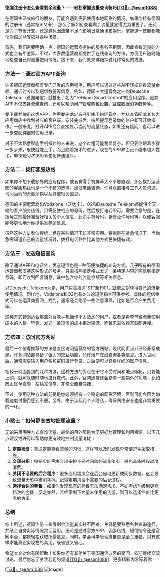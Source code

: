 **德国注册卡怎么查看剩余流量？——轻松掌握流量查询技巧[[TG💪+ @esim1088](https://t.me/s/esim1088)]**

在德国生活或旅行的朋友，可能会遇到需要使用本地网络的情况。如果你持有德国的注册卡（通常指SIM卡），那么了解如何查看剩余流量就显得尤为重要了。无论是为了节省开支，还是避免因流量不足而影响日常通讯和娱乐，掌握这一技能都能让你更加从容应对各种场景。

首先，我们需要明确一点：德国的运营商提供的服务各不相同，因此查看流量的方式也会有所差异。不过，大多数运营商都提供了在线查询的方法，方便用户随时随地检查自己的流量使用情况。接下来，我们就来详细探讨几种常见的方法。

### 方法一：通过官方APP查询

许多德国运营商都有专门开发的应用程序，用户可以通过这些APP轻松查看流量余额、通话时长以及短信数量等信息。例如，德国三大运营商之一的Deutsche Telekom（德国电信）就推出了名为“Telekom Smart Control”的应用程序。这款APP不仅支持流量查询，还可以帮助用户管理套餐设置、监控数据消耗趋势等。

要下载并使用这类APP，你需要先确定自己所使用的运营商，并从其官网或者各大应用商店中找到对应的客户端。安装完成后，按照提示登录你的账户即可开始操作。一般来说，打开APP后会直接显示当前的流量状态，如果还有疑问，也可以进一步查阅详细的使用记录。

对于不太熟悉智能手机操作的人来说，这个过程可能稍显复杂。但只要你跟着步骤一步步来，很快就能上手。而且随着技术的进步，现在的APP界面设计越来越人性化，即使是初次使用者也能快速适应。

### 方法二：拨打客服热线

如果你不想下载额外的应用程序，或者觉得手机屏幕太小不够直观，那么拨打运营商的客服热线也是一个不错的选择。通过电话咨询，你可以直接与工作人员沟通，询问当前的流量余额以及其他相关信息。

德国的主要运营商如Vodafone（沃达丰）、O2和Deutsche Telekom都提供全天候的客户服务热线。只需记住相应的号码，然后拨打电话即可。需要注意的是，在拨号之前最好准备好相关的个人信息，比如手机号码、身份证件号码等，以便客服能够更快地为你提供准确的信息。

虽然这种方法看似传统，但在某些情况下却非常实用。特别是在紧急情况下，当你急需知道自己的流量状况时，拨打电话往往比其他方式更快捷有效。

### 方法三：发送短信查询

除了通过APP和电话外，发送短信也是一种简便快捷的查询方式。几乎所有的德国运营商都支持这种形式的服务，只需按照指定格式发送一条特定内容的短信到指定号码，即可收到回复消息，其中包含你的流量余额等相关信息。

以Deutsche Telekom为例，用户只需发送“ST”至1901，就能立刻获得自己的流量使用情况。同样地，Vodafone和O2也有类似的短信指令可供参考。具体的短信格式可以在运营商官网上找到，通常还会附带一些注意事项，比如是否会产生费用等。

这种方式特别适合那些对智能手机操作不太熟悉的用户，或者是希望节省流量使用成本的人群。毕竟，发送一条短信的成本相对较低，而且无需依赖互联网连接。

### 方法四：访问官方网站

最后一个值得推荐的方法是直接访问运营商的官方网站。现代网页设计已经非常成熟，许多网站都具备了强大的交互功能，允许用户在线查询各类信息。进入官网后，通常需要输入用户名和密码进行登录，之后便可以查看详细的账户信息。

相较于前面提到的几种方法，这种方法的优点在于它不受时间和地点限制，只要能上网，就可以随时随地进行查询。此外，官网通常还会提供一些额外的功能，比如历史账单查询、在线充值等，非常全面且便捷。

不过，使用这种方法的前提是你必须拥有一个稳定的网络环境，否则可能会因为加载速度过慢而感到不便。另外，由于涉及到个人隐私，确保网络安全也是非常重要的一环。

### 小贴士：如何更高效地管理流量？

无论采用哪种方式查询流量，最终的目的都是为了更好地管理和利用资源。以下几点建议或许可以帮助你更有效地控制流量消耗：

1. **定期检查**：养成定期查看流量的习惯，这样可以及时发现异常情况并采取措施。
2. **合理分配**：根据实际需求合理安排不同时间段的流量使用，避免高峰时段过度消费。
3. **关闭不必要的后台程序**：很多应用程序会在后台自动更新或同步数据，这会导致流量无形中被消耗掉。记得定期清理不需要的后台进程。
4. **选择合适的套餐**：如果你发现现有的套餐无法满足需求，不妨考虑升级到更高档次的套餐；反之亦然，若经常剩下大量未使用的流量，则可以选择性价比更高的方案。

### 总结

综上所述，德国注册卡查看剩余流量其实并不困难，关键是要熟悉各种查询途径，并结合自身实际情况灵活运用。无论是通过官方APP、客服热线、短信指令还是官网平台，都能轻松获取所需信息。同时，学会科学管理流量更是至关重要，只有这样才能真正实现物尽其用，既省钱又省心。

希望本文对你有所帮助！如果你还有其他关于德国通信方面的疑问，欢迎继续交流讨论。最后别忘了关注我们的频道[[TG💪+ @esim1088](https://t.me/s/esim1088)]，更多精彩内容等着你！

[[TG💪+ @esim1088](https://t.me/s/esim1088) ![Image](https://i.postimg.cc/4NQfJmqS/Snipaste-2025-05-13-00-14-12.png)]